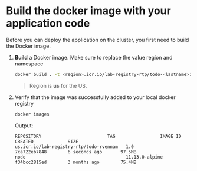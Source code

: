 # Build the docker image with your application code

Before you can deploy the application on the cluster, you first need to build the Docker image.

1. **Build** a Docker image. Make sure to replace the value region and namespace
    ```sh
    docker build . -t <region>.icr.io/lab-registry-rtp/todo-<lastname>:1.0
    ```
    > Region is **us** for the US.

1. Verify that the image was successfully added to your local docker registry
    ```sh
    docker images
    ```
    Output:
    ```
    REPOSITORY                         TAG                 IMAGE ID            CREATED             SIZE
    us.icr.io/lab-registry-rtp/todo-rvennam   1.0                 7ca722eb7848        6 seconds ago       97.5MB
    node                                      11.13.0-alpine      f34bcc2815ed        3 months ago        75.4MB
    ``` 
